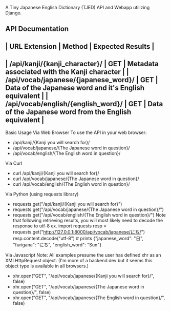 A Tiny Japanese English Dictionary (TJED) API and Webapp utilizing Django.

API Documentation
---------------------------------------------------------------------------------------------------------
| URL Extension                        | Method | Expected Results                                      |
---------------------------------------------------------------------------------------------------------
| /api/kanji/{kanji_character}/        | GET    | Metadata associated with the Kanji character          |
| /api/vocab/japanese/{japanese_word}/ | GET    | Data of the Japanese word and it's English equivalent |
| /api/vocab/english/{english_word}/   | GET    | Data of the Japanese word from the English equivalent |
---------------------------------------------------------------------------------------------------------
Basic Usage
Via Web Browser
To use the API in your web browser:
 - <Parent URL>/api/kanji/{Kanji you will search for}/
 - <Parent URL>/api/vocab/japanese/{The Japanese word in question}/
 - <Parent URL>/api/vocab/english/{The English word in question}/

Via Curl
 - curl <Parent URL>/api/kanji/{Kanji you will search for}/
 - curl <Parent URL>/api/vocab/japanese/{The Japanese word in question}/
 - curl <Parent URL>/api/vocab/english/{The English word in question}/

Via Python (using requests library)
 - requests.get("<Parent URL>/api/kanji/{Kanji you will search for}")
 - requests.get("<Parent URL>/api/vocab/japanese/{The Japanese word in question}/")
 - requests.get("<Parent URL>/api/vocab/english/{The English word in question}/")
 Note that following retrieving results, you will most likely need to decode the response to utf-8
   ex. 
     import requests
     resp = requests.get("http://127.0.0.1:8000/api/vocab/japanese/にち/")
     resp.content.decode("utf-8") # prints {"japanese_word": "日", "furigana": "にち", "english_word": "Sun"}

Via Javascript
 Note: All examples presume the user has defined xhr as an XMLHttpRequest object.
 (I'm more of a backend dev but it seems this object type is available in all browsers.)
 - xhr.open("GET", "<Parent URL>/api/vocab/japanese/{Kanji you will search for}/", false)
 - xhr.open("GET", "<Parent URL>/api/vocab/japanese/{The Japanese word in question}/", false)
 - xhr.open("GET", "<Parent URL>/api/vocab/japanese/{The English word in question}/", false)
